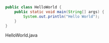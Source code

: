 ```java
public class HelloWorld {
    public static void main(String[] args) {
        System.out.println("Hello World");
    }
}
```



HelloWorld.java